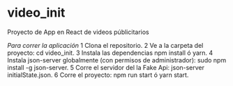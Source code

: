 # video_init
Proyecto de App en React de videos públicitarios

*Para correr la aplicación*
1 Clona el repositorio.
2 Ve a la carpeta del proyecto: cd video_init.
3 Instala las dependencias npm install ó yarn.
4 Instala json-server globalmente (con permisos de administrador): sudo npm install -g json-server.
5 Corre el servidor del la Fake Api: json-server initialState.json.
6 Corre el proyecto: npm run start ó yarn start.

